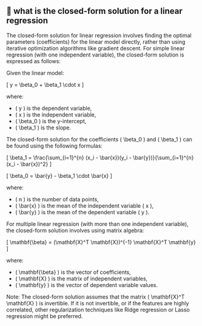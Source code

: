 
## &#x1F4D1; what is the closed-form solution for a linear regression

The closed-form solution for linear regression involves finding the optimal parameters (coefficients) for the linear model directly, rather than using iterative optimization algorithms like gradient descent. For simple linear regression (with one independent variable), the closed-form solution is expressed as follows:

Given the linear model:

\[ y = \beta_0 + \beta_1 \cdot x \]

where:
- \( y \) is the dependent variable,
- \( x \) is the independent variable,
- \( \beta_0 \) is the y-intercept,
- \( \beta_1 \) is the slope.

The closed-form solution for the coefficients \( \beta_0 \) and \( \beta_1 \) can be found using the following formulas:

\[ \beta_1 = \frac{\sum_{i=1}^{n} (x_i - \bar{x})(y_i - \bar{y})}{\sum_{i=1}^{n} (x_i - \bar{x})^2} \]

\[ \beta_0 = \bar{y} - \beta_1 \cdot \bar{x} \]

where:
- \( n \) is the number of data points,
- \( \bar{x} \) is the mean of the independent variable \( x \),
- \( \bar{y} \) is the mean of the dependent variable \( y \).

For multiple linear regression (with more than one independent variable), the closed-form solution involves using matrix algebra:

\[ \mathbf{\beta} = (\mathbf{X}^T \mathbf{X})^{-1} \mathbf{X}^T \mathbf{y} \]

where:
- \( \mathbf{\beta} \) is the vector of coefficients,
- \( \mathbf{X} \) is the matrix of independent variables,
- \( \mathbf{y} \) is the vector of dependent variable values.

Note: The closed-form solution assumes that the matrix \( \mathbf{X}^T \mathbf{X} \) is invertible. If it is not invertible, or if the features are highly correlated, other regularization techniques like Ridge regression or Lasso regression might be preferred.
